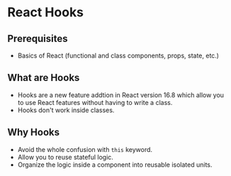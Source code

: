 # React Hooks

## Prerequisites

- Basics of React (functional and class components, props, state, etc.)

## What are Hooks

- Hooks are a new feature addtion in React version 16.8 which allow you to use React features without having to write a class.
- Hooks don't work inside classes.

## Why Hooks

- Avoid the whole confusion with `this` keyword.
- Allow you to reuse stateful logic.
- Organize the logic inside a component into reusable isolated units.
